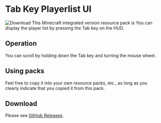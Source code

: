 # Tab Key Playerlist UI
![Download](https://img.shields.io/github/downloads/Gotemba912/Tabkey_Playerlist_UI/total?style=plastic)
This Minecraft integrated version resource pack is
You can display the player list by pressing the Tab key on the HUD.
## Operation
You can scroll by holding down the Tab key and turning the mouse wheel.
## Using packs
Feel free to copy it into your own resource packs, etc., as long as you clearly indicate that you copied it from this pack.
## Download
Please see [GitHub Releases](https://github.com/Gotemba912/Tabkey_Playerlist_UI/releases).
